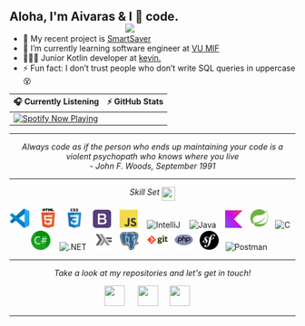 ## Aloha, I'm Aivaras & I 💛 code. <img align='right' src='https://media.giphy.com/media/bcKmIWkUMCjVm/giphy.gif' width="300">
- 🔭 My recent project is <a href="https://github.com/PSISmartSaver/SmartSaver">SmartSaver</a>
- 🌱 I’m currently learning software engineer at <a href="https://mif.vu.lt/lt3/en/">VU MIF</a>
- 👨🏻‍💻 Junior Kotlin developer at <a href="https://kevin.eu">kevin.</a>
- ⚡ Fun fact: I don’t trust people who don’t write SQL queries in uppercase 😵


| 🎧 Currently Listening                                                                                                                                               | :zap: GitHub Stats															    |
| -------------------------------------------------------------------------------------------------------------------------------------------------------------------- |--------------------------------------------------------------------------------------------------------------------------------------------|
| [<img src="https://spotify-now-playing-fawn-ten.vercel.app//api/spotify-playing" alt="Spotify Now Playing" width="350" />](https://open.spotify.com/user/1176596437) |<img align="right" alt="" src="https://github-readme-stats-kow05wghb-saltanovas.vercel.app/api?username=saltanovas&show_icons=true&hide_border=true&title_color=5551FF&icon_color=5551FF" /> |

<hr>

<p align="center">
  <i>Always code as if the person who ends up maintaining your code is a violent psychopath who knows where you live <br> - John F. Woods, September 1991</i>
</p>

<hr>

<p align="center">
  <i>
    Skill Set 
    <img align='top' height="24" width="24" src="https://user-images.githubusercontent.com/65735690/110167860-06413000-7dff-11eb-80e3-6c0789a7e1e3.gif" >
  </i>
<p align="center">
<img alt="Visual Studio Code" height="34" width="34" src="https://raw.githubusercontent.com/github/explore/80688e429a7d4ef2fca1e82350fe8e3517d3494d/topics/visual-studio-code/visual-studio-code.png" />&nbsp;&nbsp;&nbsp;
<img alt="HTML5" height="34" width="34" src="https://raw.githubusercontent.com/github/explore/80688e429a7d4ef2fca1e82350fe8e3517d3494d/topics/html/html.png" />&nbsp;&nbsp;
<img alt="CSS3" height="34" width="34" src="https://raw.githubusercontent.com/github/explore/80688e429a7d4ef2fca1e82350fe8e3517d3494d/topics/css/css.png" />&nbsp;&nbsp;&nbsp;
<img alt="Bootstrap" height="32" width="32" src="https://raw.githubusercontent.com/github/explore/80688e429a7d4ef2fca1e82350fe8e3517d3494d/topics/bootstrap/bootstrap.png" />&nbsp;&nbsp;&nbsp;
<img alt="JavaScript" height="32" width="32" src="https://raw.githubusercontent.com/github/explore/80688e429a7d4ef2fca1e82350fe8e3517d3494d/topics/javascript/javascript.png" />&nbsp;&nbsp;&nbsp;
<img alt="IntelliJ" height="32" width="32" src="https://upload.wikimedia.org/wikipedia/commons/thumb/9/9c/IntelliJ_IDEA_Icon.svg/512px-IntelliJ_IDEA_Icon.svg.png" />&nbsp;&nbsp;&nbsp;
<img alt="Java" height="34" width="20" src="https://upload.wikimedia.org/wikipedia/en/thumb/3/30/Java_programming_language_logo.svg/800px-Java_programming_language_logo.svg.png" />&nbsp;&nbsp;&nbsp;
<img alt="Kotlin" height="31" width="31" src="https://raw.githubusercontent.com/github/explore/80688e429a7d4ef2fca1e82350fe8e3517d3494d/topics/kotlin/kotlin.png" />&nbsp;&nbsp;
<img alt="SpringBoot" height="34" width="34" src="https://raw.githubusercontent.com/github/explore/80688e429a7d4ef2fca1e82350fe8e3517d3494d/topics/spring-boot/spring-boot.png" />&nbsp;&nbsp;
<img alt="C" height="36" width="36" src="https://github.com/RaghavK16/RaghavK16/raw/master/images/c-original.svg" />&nbsp;&nbsp;
<img alt="C#" height="34" width="34" src="https://raw.githubusercontent.com/github/explore/80688e429a7d4ef2fca1e82350fe8e3517d3494d/topics/csharp/csharp.png" />&nbsp;&nbsp;&nbsp;
<img alt=".NET" height="32" width="32" src="https://upload.wikimedia.org/wikipedia/commons/0/0e/Microsoft_.NET_logo.png" />&nbsp;&nbsp;
<img alt="Haskell" height="36" width="36" src="https://raw.githubusercontent.com/github/explore/80688e429a7d4ef2fca1e82350fe8e3517d3494d/topics/haskell/haskell.png" />&nbsp;&nbsp;
<img alt="PostgreSQL" height="32" width="32" src="https://raw.githubusercontent.com/github/explore/80688e429a7d4ef2fca1e82350fe8e3517d3494d/topics/postgresql/postgresql.png" />&nbsp;&nbsp;&nbsp;
<img alt="Git" height="36" width="36" src="https://raw.githubusercontent.com/github/explore/80688e429a7d4ef2fca1e82350fe8e3517d3494d/topics/git/git.png" />&nbsp;&nbsp;
<img alt="PHP", height="36" width="32" src="https://raw.githubusercontent.com/github/explore/ccc16358ac4530c6a69b1b80c7223cd2744dea83/topics/php/php.png" />&nbsp;&nbsp;
<img alt="Symfony", height="34" width="34" src="https://raw.githubusercontent.com/github/explore/d0c5a5e31e1776ad62379ef5f6b703bcf107d3a3/topics/symfony/symfony.png" />&nbsp;&nbsp;
<img alt="Postman", height="34" width="34" src="https://user-images.githubusercontent.com/65735690/133661697-6b2e64f0-27e7-4a65-8e73-4730cc24c2ad.png" />&nbsp;&nbsp;&nbsp;
</p>
</p>

<hr>

<p align="center">
  <i>Take a look at my repositories and let's get in touch!</i>
<p align="center">
  <a href="https://www.linkedin.com/in/aivaras-%C5%A1altanovas-b813371a3/"><img height="36" width="36" src="https://user-images.githubusercontent.com/65735690/104140654-2a623100-53bb-11eb-81b6-eafe97a165d6.png" /></a> &nbsp;&nbsp;&nbsp;&nbsp;
  <a href="mailto:zumbass@gmail.com"><img height="36" width="36" src="https://user-images.githubusercontent.com/65735690/104140653-29c99a80-53bb-11eb-8fe8-3ad2a0d4fe14.png" /></a>&nbsp;&nbsp;&nbsp;&nbsp;
  <a href="mailto:aivaras.saltanovas@mif.stud.vu.lt"><img height="36" width="36" src="https://user-images.githubusercontent.com/65735690/104140671-3bab3d80-53bb-11eb-97a2-fc1a0f5f3f39.png" /></a> &nbsp;&nbsp;&nbsp;&nbsp;
</p>
</p>

<hr>

